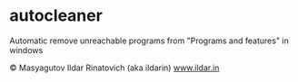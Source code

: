 # autocleaner
Automatic remove unreachable programs from "Programs and features" in windows

© Masyagutov Ildar Rinatovich (aka ildarin) www.ildar.in